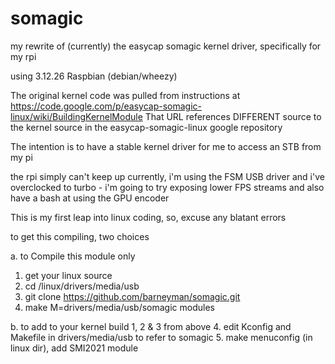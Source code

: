 somagic
=======

my rewrite of (currently) the easycap somagic kernel driver, specifically for my rpi

using 3.12.26 Raspbian (debian/wheezy)

The original kernel code was pulled from instructions at https://code.google.com/p/easycap-somagic-linux/wiki/BuildingKernelModule
That URL references DIFFERENT source to the kernel source in the easycap-somagic-linux google repository

The intention is to have a stable kernel driver for me to access an STB from my pi

the rpi simply can't keep up currently, i'm using the FSM USB driver and 
i've overclocked to turbo - i'm going to try exposing lower FPS streams
and also have a bash at using the GPU encoder

This is my first leap into linux coding, so, excuse any blatant errors

to get this compiling, two choices

a. to Compile this module only
1. get your linux source
2. cd /linux/drivers/media/usb
3. git clone https://github.com/barneyman/somagic.git
4. make M=drivers/media/usb/somagic modules

b. to add to your kernel build
1, 2 & 3 from above
4. edit Kconfig and Makefile in drivers/media/usb to refer to somagic
5. make menuconfig (in linux dir), add SMI2021 module

 


